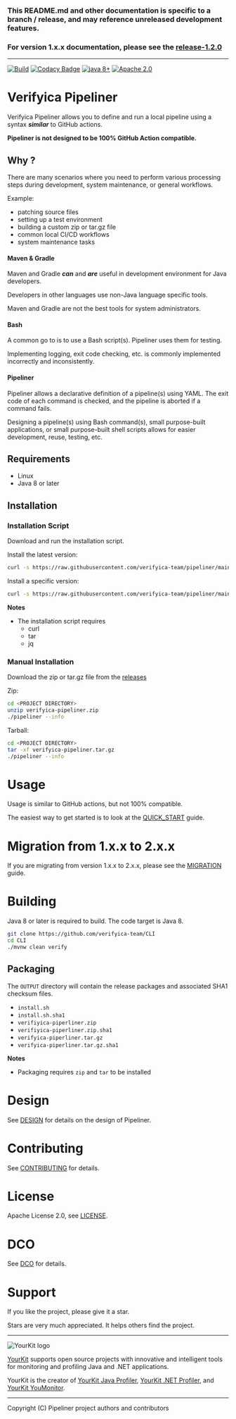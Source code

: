 ### This README.md and other documentation is specific to a branch / release, and may reference unreleased development features.

### For version 1.x.x documentation, please see the [release-1.2.0](https://github.com/verifyica-team/pipeliner/tree/release-1.2.0)

---

[![Build](https://github.com/verifyica-team/pipeliner/actions/workflows/build.yaml/badge.svg)](https://github.com/verifyica-team/pipeliner/actions/workflows/build.yaml) [![Codacy Badge](https://app.codacy.com/project/badge/Grade/b908266740664e8c9985be70babe9262)](https://app.codacy.com/gh/verifyica-team/CLI/dashboard?utm_source=gh&utm_medium=referral&utm_content=&utm_campaign=Badge_grade) <a href="#"><img src="https://img.shields.io/badge/JDK%20compatibility-8+-blue.svg" alt="java 8+"></a> <a href="#"><img src="https://img.shields.io/badge/license-Apache%202.0-blue.svg" alt="Apache 2.0"></a>

# Verifyica Pipeliner

Verifyica Pipeliner allows you to define and run a local pipeline using a syntax ***similar*** to GitHub actions.

**Pipeliner is not designed to be 100% GitHub Action compatible.**

## Why ?

There are many scenarios where you need to perform various processing steps during development, system maintenance, or general workflows.

Example:

- patching source files
- setting up a test environment
- building a custom zip or tar.gz file
- common local CI/CD workflows
- system maintenance tasks

#### Maven & Gradle

Maven and Gradle ***can*** and ***are*** useful in development environment for Java developers.

Developers in other languages use non-Java language specific tools.

Maven and Gradle are not the best tools for system administrators.

#### Bash

A common go to is to use a Bash script(s). Pipeliner uses them for testing.

Implementing logging, exit code checking, etc. is commonly implemented incorrectly and inconsistently.

#### Pipeliner

Pipeliner allows a declarative definition of a pipeline(s) using YAML. The exit code of each command is checked, and the pipeline is aborted if a command fails.

Designing a pipeline(s) using Bash command(s), small purpose-built applications, or small purpose-built shell scripts allows for easier development, reuse, testing, etc.

## Requirements

- Linux
- Java 8 or later

## Installation

### Installation Script

Download and run the installation script.

Install the latest version:

```bash
curl -s https://raw.githubusercontent.com/verifyica-team/pipeliner/main/install.sh | bash
```

Install a specific version:

```bash
curl -s https://raw.githubusercontent.com/verifyica-team/pipeliner/main/install.sh | bash -s -- <release>
```

**Notes**

- The installation script requires
  - curl
  - tar
  - jq

### Manual Installation

Download the zip or tar.gz file from the [releases](https://github.com/verifyica-team/pipeliner/releases)

Zip:

```bash
cd <PROJECT DIRECTORY>
unzip verifyica-pipeliner.zip
./pipeliner --info
```

Tarball:

```bash
cd <PROJECT DIRECTORY>
tar -xf verifyica-pipeliner.tar.gz
./pipeliner --info
```

# Usage

Usage is similar to GitHub actions, but not 100% compatible.

The easiest way to get started is to look at the [QUICK_START](QUICK_START.md) guide.

# Migration from 1.x.x to 2.x.x

If you are migrating from version 1.x.x to 2.x.x, please see the [MIGRATION](MIGRATION.md) guide.

# Building

Java 8 or later is required to build. The code target is Java 8.

```bash
git clone https://github.com/verifyica-team/CLI
cd CLI
./mvnw clean verify
```

## Packaging

The `OUTPUT` directory will contain the release packages and associated SHA1 checksum files.

- `install.sh`
- `install.sh.sha1`
- `verifiyica-piperliner.zip`
- `verifiyica-piperliner.zip.sha1`
- `verifyica-piperliner.tar.gz`
- `verifyica-piperliner.tar.gz.sha1`

**Notes**

- Packaging requires `zip` and `tar` to be installed

# Design

See [DESIGN](DESIGN.md) for details on the design of Pipeliner.

# Contributing

See [CONTRIBUTING](CONTRIBUTING.md) for details.

# License

Apache License 2.0, see [LICENSE](LICENSE).

# DCO

See [DCO](DCO.md) for details.

# Support

If you like the project, please give it a star.

Stars are very much appreciated. It helps others find the project.

---

![YourKit logo](https://www.yourkit.com/images/yklogo.png)

[YourKit](https://www.yourkit.com/) supports open source projects with innovative and intelligent tools for monitoring and profiling Java and .NET applications.

YourKit is the creator of <a href="https://www.yourkit.com/java/profiler/">YourKit Java Profiler</a>,
<a href="https://www.yourkit.com/dotnet-profiler/">YourKit .NET Profiler</a>,
and <a href="https://www.yourkit.com/youmonitor/">YourKit YouMonitor</a>.

---

Copyright (C) Pipeliner project authors and contributors